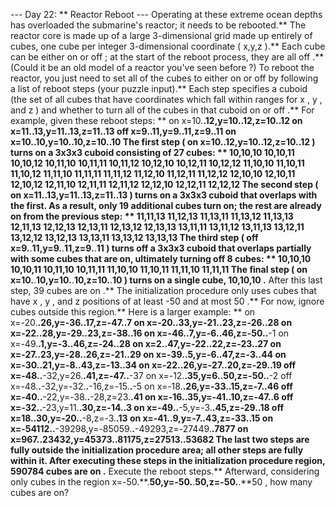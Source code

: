 --- Day 22: ** Reactor Reboot ---
Operating at these extreme ocean depths has overloaded the submarine's reactor; it needs to be rebooted.**
The reactor core is made up of a large 3-dimensional grid made up entirely of cubes, one cube per integer 3-dimensional coordinate (
x,y,z
).** Each cube can be either
on
or
off
; at the start of the reboot process, they are all
off
.** (Could it be an old model of a reactor you've seen
before
?)
To reboot the reactor, you just need to set all of the cubes to either
on
or
off
by following a list of
reboot steps
(your puzzle input).** Each step specifies a
cuboid
(the set of all cubes that have coordinates which fall within ranges for
x
,
y
, and
z
) and whether to turn all of the cubes in that cuboid
on
or
off
.**
For example, given these reboot steps: **
on x=10.**.**12,y=10.**.**12,z=10.**.**12
on x=11.**.**13,y=11.**.**13,z=11.**.**13
off x=9.**.**11,y=9.**.**11,z=9.**.**11
on x=10.**.**10,y=10.**.**10,z=10.**.**10
The first step (
on x=10.**.**12,y=10.**.**12,z=10.**.**12
) turns
on
a 3x3x3 cuboid consisting of 27 cubes: **
10,10,10
10,10,11
10,10,12
10,11,10
10,11,11
10,11,12
10,12,10
10,12,11
10,12,12
11,10,10
11,10,11
11,10,12
11,11,10
11,11,11
11,11,12
11,12,10
11,12,11
11,12,12
12,10,10
12,10,11
12,10,12
12,11,10
12,11,11
12,11,12
12,12,10
12,12,11
12,12,12
The second step (
on x=11.**.**13,y=11.**.**13,z=11.**.**13
) turns
on
a 3x3x3 cuboid that overlaps with the first.** As a result, only 19 additional cubes turn on; the rest are already on from the previous step: **
11,11,13
11,12,13
11,13,11
11,13,12
11,13,13
12,11,13
12,12,13
12,13,11
12,13,12
12,13,13
13,11,11
13,11,12
13,11,13
13,12,11
13,12,12
13,12,13
13,13,11
13,13,12
13,13,13
The third step (
off x=9.**.**11,y=9.**.**11,z=9.**.**11
) turns
off
a 3x3x3 cuboid that overlaps partially with some cubes that are on, ultimately turning off 8 cubes: **
10,10,10
10,10,11
10,11,10
10,11,11
11,10,10
11,10,11
11,11,10
11,11,11
The final step (
on x=10.**.**10,y=10.**.**10,z=10.**.**10
) turns
on
a single cube,
10,10,10
.** After this last step,
39
cubes are
on
.**
The initialization procedure only uses cubes that have
x
,
y
, and
z
positions of at least
-50
and at most
50
.** For now, ignore cubes outside this region.**
Here is a larger example: **
on x=-20.**.**26,y=-36.**.**17,z=-47.**.**7
on x=-20.**.**33,y=-21.**.**23,z=-26.**.**28
on x=-22.**.**28,y=-29.**.**23,z=-38.**.**16
on x=-46.**.**7,y=-6.**.**46,z=-50.**.**-1
on x=-49.**.**1,y=-3.**.**46,z=-24.**.**28
on x=2.**.**47,y=-22.**.**22,z=-23.**.**27
on x=-27.**.**23,y=-28.**.**26,z=-21.**.**29
on x=-39.**.**5,y=-6.**.**47,z=-3.**.**44
on x=-30.**.**21,y=-8.**.**43,z=-13.**.**34
on x=-22.**.**26,y=-27.**.**20,z=-29.**.**19
off x=-48.**.**-32,y=26.**.**41,z=-47.**.**-37
on x=-12.**.**35,y=6.**.**50,z=-50.**.**-2
off x=-48.**.**-32,y=-32.**.**-16,z=-15.**.**-5
on x=-18.**.**26,y=-33.**.**15,z=-7.**.**46
off x=-40.**.**-22,y=-38.**.**-28,z=23.**.**41
on x=-16.**.**35,y=-41.**.**10,z=-47.**.**6
off x=-32.**.**-23,y=11.**.**30,z=-14.**.**3
on x=-49.**.**-5,y=-3.**.**45,z=-29.**.**18
off x=18.**.**30,y=-20.**.**-8,z=-3.**.**13
on x=-41.**.**9,y=-7.**.**43,z=-33.**.**15
on x=-54112.**.**-39298,y=-85059.**.**-49293,z=-27449.**.**7877
on x=967.**.**23432,y=45373.**.**81175,z=27513.**.**53682
The last two steps are fully outside the initialization procedure area; all other steps are fully within it.** After executing these steps in the initialization procedure region,
590784
cubes are
on
.**
Execute the reboot steps.** Afterward, considering only cubes in the region
x=-50.**.**50,y=-50.**.**50,z=-50.**.**50
,
how many cubes are on?